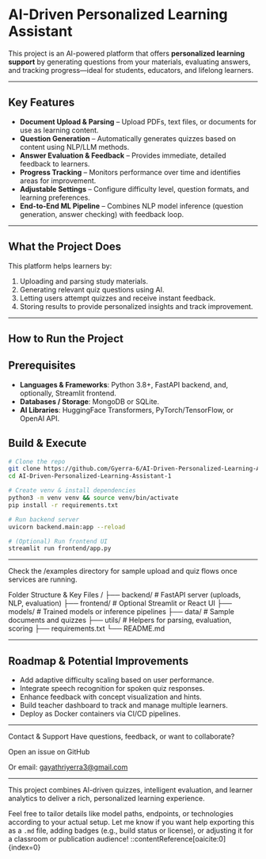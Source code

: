 # AI-Driven Personalized Learning Assistant

This project is an AI-powered platform that offers **personalized learning support** by generating questions from your materials, evaluating answers, and tracking progress—ideal for students, educators, and lifelong learners.

---

## Key Features

- **Document Upload & Parsing** – Upload PDFs, text files, or documents for use as learning content.
- **Question Generation** – Automatically generates quizzes based on content using NLP/LLM methods.
- **Answer Evaluation & Feedback** – Provides immediate, detailed feedback to learners.
- **Progress Tracking** – Monitors performance over time and identifies areas for improvement.
- **Adjustable Settings** – Configure difficulty level, question formats, and learning preferences.
- **End-to-End ML Pipeline** – Combines NLP model inference (question generation, answer checking) with feedback loop.

---

## What the Project Does

This platform helps learners by:

1. Uploading and parsing study materials.
2. Generating relevant quiz questions using AI.
3. Letting users attempt quizzes and receive instant feedback.
4. Storing results to provide personalized insights and track improvement.

---

## How to Run the Project

## Prerequisites

- **Languages & Frameworks**: Python 3.8+, FastAPI backend, and, optionally, Streamlit frontend.
- **Databases / Storage**: MongoDB or SQLite.
- **AI Libraries**: HuggingFace Transformers, PyTorch/TensorFlow, or OpenAI API.

## Build & Execute

```bash
# Clone the repo
git clone https://github.com/Gyerra-6/AI-Driven-Personalized-Learning-Assistant-1.git
cd AI-Driven-Personalized-Learning-Assistant-1

# Create venv & install dependencies
python3 -m venv venv && source venv/bin/activate
pip install -r requirements.txt

# Run backend server
uvicorn backend.main:app --reload

# (Optional) Run frontend UI
streamlit run frontend/app.py
```

---

Check the /examples directory for sample upload and quiz flows once services are running.

Folder Structure & Key Files
/
├── backend/               # FastAPI server (uploads, NLP, evaluation)
├── frontend/              # Optional Streamlit or React UI
├── models/                # Trained models or inference pipelines
├── data/                  # Sample documents and quizzes
├── utils/                 # Helpers for parsing, evaluation, scoring
├── requirements.txt
└── README.md

---

## Roadmap & Potential Improvements
- Add adaptive difficulty scaling based on user performance.
- Integrate speech recognition for spoken quiz responses.
- Enhance feedback with concept visualization and hints.
- Build teacher dashboard to track and manage multiple learners.
- Deploy as Docker containers via CI/CD pipelines.

---

Contact & Support
Have questions, feedback, or want to collaborate?

Open an issue on GitHub

Or email: gayathriyerra3@gmail.com

---

This project combines AI-driven quizzes, intelligent evaluation, and learner analytics to deliver a rich, personalized learning experience.

Feel free to tailor details like model paths, endpoints, or technologies according to your actual setup. Let me know if you want help exporting this as a `.md` file, adding badges (e.g., build status or license), or adjusting it for a classroom or publication audience!
::contentReference[oaicite:0]{index=0}
